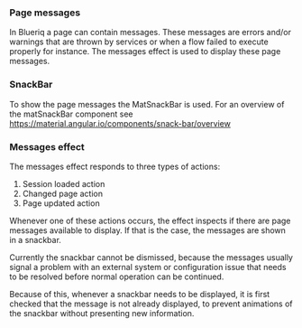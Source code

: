 ### Page messages
In Blueriq a page can contain messages. These messages are errors and/or warnings that are thrown by services or when
a flow failed to execute properly for instance. The messages effect is used to display these page messages.
 
### SnackBar
To show the page messages the MatSnackBar is used. For an overview of the matSnackBar component see 
https://material.angular.io/components/snack-bar/overview

### Messages effect
The messages effect responds to three types of actions:
1. Session loaded action
2. Changed page action
3. Page updated action

Whenever one of these actions occurs, the effect inspects if there are page messages available to display.
If that is the case, the messages are shown in a snackbar.

Currently the snackbar cannot be dismissed, because the messages usually signal a problem with an external
system or configuration issue that needs to be resolved before normal operation can be continued.
 
Because of this, whenever a snackbar needs to be displayed, it is first checked that the message is not already
displayed, to prevent animations of the snackbar without presenting new information.
